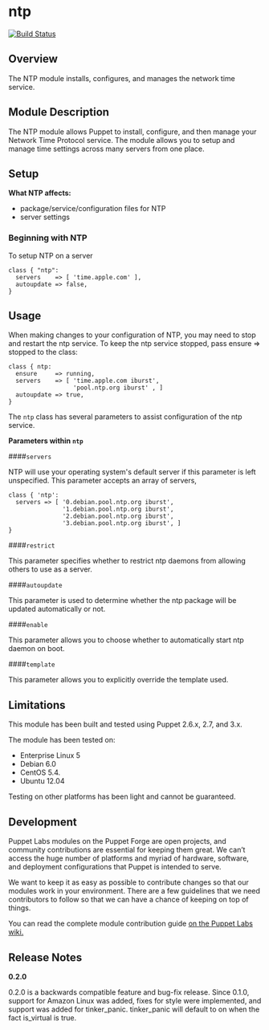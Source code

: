 ntp
====

[![Build Status](https://travis-ci.org/puppetlabs/puppetlabs-ntp.png?branch=master)](https://travis-ci.org/puppetlabs/puppetlabs-ntp)


Overview
--------

The NTP module installs, configures, and manages the network time service.


Module Description
-------------------

The NTP module allows Puppet to install, configure, and then manage your Network Time Protocol service. The module allows you to setup and manage time settings across many servers from one place. 

Setup
-----

**What NTP affects:**

* package/service/configuration files for NTP
* server settings
  
### Beginning with NTP  

To setup NTP on a server

    class { "ntp":
      servers    => [ 'time.apple.com' ],
      autoupdate => false,
    }

Usage
------

When making changes to your configuration of NTP, you may need to stop and restart the ntp service. To keep the ntp service stopped, pass ensure => stopped to the class:

    class { ntp:
      ensure     => running,
      servers    => [ 'time.apple.com iburst',
                      'pool.ntp.org iburst' , ]
      autoupdate => true,
    }

The `ntp` class has several parameters to assist configuration of the ntp service.

**Parameters within `ntp`**

####`servers`

NTP will use your operating system's default server if this parameter is left unspecified. This parameter accepts an array of servers,
    
    class { 'ntp':
      servers => [ '0.debian.pool.ntp.org iburst',
                   '1.debian.pool.ntp.org iburst',
                   '2.debian.pool.ntp.org iburst',
                   '3.debian.pool.ntp.org iburst', ]
    }

####`restrict`

This parameter specifies whether to restrict ntp daemons from allowing others to use as a server.

####`autoupdate`

This parameter is used to determine whether the ntp package will be updated automatically or not.

####`enable` 

This parameter allows you to choose whether to automatically start ntp daemon on boot.

####`template`

This parameter allows you to explicitly override the template used.


Limitations
------------

This module has been built and tested using Puppet 2.6.x, 2.7, and 3.x.

The module has been tested on:

* Enterprise Linux 5
* Debian 6.0 
* CentOS 5.4.
* Ubuntu 12.04

Testing on other platforms has been light and cannot be guaranteed. 

Development
------------

Puppet Labs modules on the Puppet Forge are open projects, and community contributions are essential for keeping them great. We can’t access the huge number of platforms and myriad of hardware, software, and deployment configurations that Puppet is intended to serve.

We want to keep it as easy as possible to contribute changes so that our modules work in your environment. There are a few guidelines that we need contributors to follow so that we can have a chance of keeping on top of things.

You can read the complete module contribution guide [on the Puppet Labs wiki.](http://projects.puppetlabs.com/projects/module-site/wiki/Module_contributing)

Release Notes
--------------

**0.2.0**

0.2.0 is a backwards compatible feature and bug-fix release. Since
0.1.0, support for Amazon Linux was added, fixes for style were
implemented, and support was added for tinker_panic. tinker_panic
will default to on when the fact is_virtual is true.
